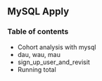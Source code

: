 MySQL Apply
------

### Table of contents

- Cohort analysis with mysql
- dau, wau, mau
- sign_up_user_and_revisit
- Running total